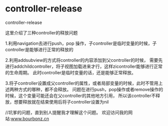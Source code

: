 # controller-release
controller-release

这里介绍了三种controller的释放问题

1.利用navigation去进行push，pop 操作，子controller是临时变量的时候，子controller是能够进行正常的释放的

2.利用addsubview的方式将controller的内容添加到父controller的时候，
  需要先进行addchildcontroller，将子视图加载进来才行，这样zicontroller能够进行正常的生命周期。
  此时controller是临时变量的话，还是能够正常释放。
  
3.将子controller设置成父controller的属性，或者局部变量的时候，此时不管用上述两种方式的哪种，都不会释放。
  问题在进行push，pop操作或者remove操作的时候，这个变量可能还会在父controller的其他地方引用，
  所以该controller不释放，想要释放就在结束使用后将子controller设置为nil
  
//坑爹的问题，直到别人提醒我才理解这个问题。
欢迎访问我的网站:www.bourbonz.cn
